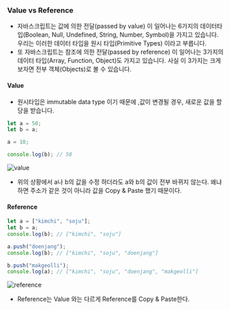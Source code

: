 ### Value vs Reference

+ 자바스크립트는 값에 의한 전달(passed by value) 이 일어나는 6가지의 데이터타입(Boolean, Null, Undefined, String, Number, Symbol)을 가지고 있습니다. 우리는 이러한 데이터 타입을 원시 타입(Primitive Types) 이라고 부릅니다.
+ 또 자바스크립트는 참조에 의한 전달(passed by reference) 이 일어나는 3가지의 데이터 타입(Array, Function, Object)도 가지고 있습니다. 사실 이 3가지는 크게 보자면 전부 객체(Objects)로 볼 수 있습니다.

#### Value

+  원시타입은 immutable data type 이기 때문에 ,값이 변경될 경우, 새로운 값을 할당을 받습니다.

```javascript
let a = 50;
let b = a;

a = 10;

console.log(b); // 50
```

![value](https://user-images.githubusercontent.com/67888402/144185202-724823dd-24db-4f6b-9e99-40f608b222b9.png)

+ 위의 상황에서 a나 b의 값을 수정 하더라도 a와 b의 값이 전부 바뀌지 않는다. 왜냐하면 주소가 같은 것이 아니라 값을 Copy & Paste 했기 때문이다.



#### Reference

```javascript
let a = ["kimchi", "soju"];
let b = a;
console.log(b); // ["kimchi", "soju"]

a.push("doenjang");
console.log(b); // ["kimchi", "soju", "doenjang"]

b.push("makgeolli");
console.log(a); // ["kimchi", "soju", "doenjang", "makgeolli"]
```

![reference](https://user-images.githubusercontent.com/67888402/144186370-182f53a9-8bc5-4095-a7af-41131d38c3e4.png)

+ Reference는 Value 와는 다르게 Reference를 Copy & Paste한다.